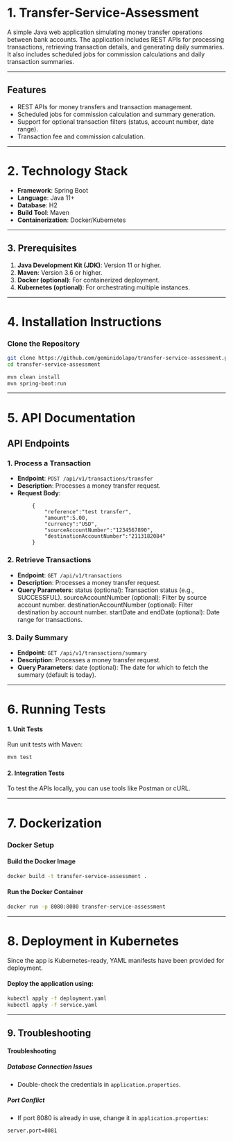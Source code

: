 # **1. Transfer-Service-Assessment**

A simple Java web application simulating money transfer operations between bank accounts. The application includes REST APIs for processing transactions, retrieving transaction details, and generating daily summaries. It also includes scheduled jobs for commission calculations and daily transaction summaries.

---

## **Features**
- REST APIs for money transfers and transaction management.
- Scheduled jobs for commission calculation and summary generation.
- Support for optional transaction filters (status, account number, date range).
- Transaction fee and commission calculation.

---

# **2. Technology Stack**
- **Framework**: Spring Boot  
- **Language**: Java 11+  
- **Database**: H2  
- **Build Tool**: Maven  
- **Containerization**: Docker/Kubernetes  

---

## **3. Prerequisites**
1. **Java Development Kit (JDK)**: Version 11 or higher.  
2. **Maven**: Version 3.6 or higher.  
3. **Docker (optional)**: For containerized deployment.  
4. **Kubernetes (optional)**: For orchestrating multiple instances.  

---

# **4. Installation Instructions**
### **Clone the Repository**
```bash
git clone https://github.com/geminidolapo/transfer-service-assessment.git
cd transfer-service-assessment

mvn clean install
mvn spring-boot:run  
```
---

# **5. API Documentation**
## **API Endpoints**

### 1. Process a Transaction
- **Endpoint**: `POST /api/v1/transactions/transfer`
- **Description**: Processes a money transfer request.
- **Request Body**:
```
        { 
            "reference":"test transfer",
            "amount":5.00,
            "currency":"USD",
            "sourceAccountNumber":"1234567890",
            "destinationAccountNumber":"2113182084"
        }
```

### 2. Retrieve Transactions
- **Endpoint**: `GET /api/v1/transactions`
- **Description**: Processes a money transfer request.
- **Query Parameters**:
    status (optional): Transaction status (e.g., SUCCESSFUL).
    sourceAccountNumber (optional): Filter by source account number.
    destinationAccountNumber (optional): Filter destination by account number.
    startDate and endDate (optional): Date range for transactions.

### 3. Daily Summary
- **Endpoint**: `GET /api/v1/transactions/summary`
- **Description**: Processes a money transfer request.
- **Query Parameters**:
    date (optional): The date for which to fetch the summary (default is today).

---
# **6. Running Tests**
#### 1. Unit Tests
Run unit tests with Maven:
```bash
mvn test
```

#### 2. Integration Tests
To test the APIs locally, you can use tools like Postman or cURL.

---
# **7. Dockerization**
### Docker Setup
#### Build the Docker Image
```bash
docker build -t transfer-service-assessment .
```
#### Run the Docker Container
```bash
docker run -p 8080:8080 transfer-service-assessment
```
---

# **8. Deployment in Kubernetes**
Since the app is Kubernetes-ready, YAML manifests have been provided for deployment.

#### Deploy the application using:
```bash
kubectl apply -f deployment.yaml
kubectl apply -f service.yaml
```
---

## **9. Troubleshooting**
#### Troubleshooting

##### Database Connection Issues
- Double-check the credentials in `application.properties`.

##### Port Conflict
- If port 8080 is already in use, change it in `application.properties`:
```properties
server.port=8081
```
